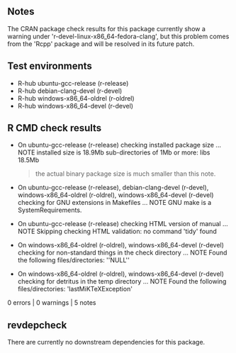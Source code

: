 ## Notes
The CRAN package check results for this package currently show a warning under 'r-devel-linux-x86_64-fedora-clang', but this problem comes from the 'Rcpp' package and will be resolved in its future patch.

## Test environments
- R-hub ubuntu-gcc-release (r-release)
- R-hub debian-clang-devel (r-devel)
- R-hub windows-x86_64-oldrel (r-oldrel)
- R-hub windows-x86_64-devel (r-devel)

## R CMD check results
* On ubuntu-gcc-release (r-release)
  checking installed package size ... NOTE
    installed size is 18.9Mb
    sub-directories of 1Mb or more:
      libs  18.5Mb

  > the actual binary package size is much smaller than this note.

* On ubuntu-gcc-release (r-release), debian-clang-devel (r-devel), windows-x86_64-oldrel (r-oldrel), windows-x86_64-devel (r-devel)
  checking for GNU extensions in Makefiles ... NOTE
  GNU make is a SystemRequirements.

* On ubuntu-gcc-release (r-release)
  checking HTML version of manual ... NOTE
  Skipping checking HTML validation: no command 'tidy' found

* On windows-x86_64-oldrel (r-oldrel), windows-x86_64-devel (r-devel)
  checking for non-standard things in the check directory ... NOTE
  Found the following files/directories:
    ''NULL''

* On windows-x86_64-oldrel (r-oldrel), windows-x86_64-devel (r-devel)
  checking for detritus in the temp directory ... NOTE
  Found the following files/directories:
    'lastMiKTeXException'

0 errors | 0 warnings | 5 notes

## revdepcheck
There are currently no downstream dependencies for this package.
